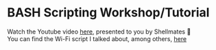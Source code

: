 # BASH Scripting Workshop/Tutorial
Watch the Youtube video [here](https://www.youtube.com/watch?v=), presented to you by Shellmates 💚  
You can find the Wi-Fi script I talked about, among others, [here](https://github.com/malikDaCoda/My_Scripts)
